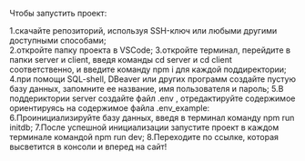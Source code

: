 Чтобы запустить проект:

1.скачайте репозиторий, используя SSH-ключ или любыми другими доступными способами;<br/>
2.откройте папку проекта в VSCode;
3.откройте терминал, перейдите в папки server и client, введя команды cd server и cd client соответственно, и введите команду npm i для каждой поддиректории;
4.при помощи SQL-shell, DBeaver или других программ создайте пустую базу данных, запомните ее название, имя пользователя и пароль;
5.В поддериктории server создайте файл .env , отредактируйте содержимое ориентируясь на содержимое файла .env_example:
6.Проинициализируйте базу данных, введя в терминал команду npm run initdb;
7.После успешной инициализации запустите проект в каждом терминале командой npm run dev;
8.Переходите по ссылке, которая высветится в консоли и вперед на сайт!
